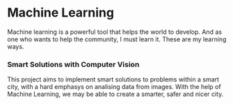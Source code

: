 # Machine Learning
Machine learning is a powerful tool that helps the world to develop. And as one who wants to help the community, I must learn it.
These are my learning ways.

### Smart Solutions with Computer Vision
This project aims to implement smart solutions to problems within a smart city, with a hard emphasys on analising data from images.
With the help of Machine Learning, we may be able to create a smarter, safer and nicer city.